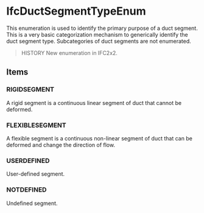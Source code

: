 # IfcDuctSegmentTypeEnum

This enumeration is used to identify the primary purpose of a duct segment. This is a very basic categorization mechanism to generically identify the duct segment type. Subcategories of duct segments are not enumerated.<!-- end of definition -->

> HISTORY New enumeration in IFC2x2.

## Items

### RIGIDSEGMENT
A rigid segment is a continuous linear segment of duct that cannot be deformed.

### FLEXIBLESEGMENT
A flexible segment is a continuous non-linear segment of duct that can be deformed and change the direction of flow.

### USERDEFINED
User-defined segment.

### NOTDEFINED
Undefined segment.
